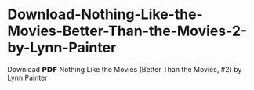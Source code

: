 # Download-Nothing-Like-the-Movies-Better-Than-the-Movies-2-by-Lynn-Painter
Download 𝗣𝗗𝗙 Nothing Like the Movies (Better Than the Movies, #2) by Lynn Painter

